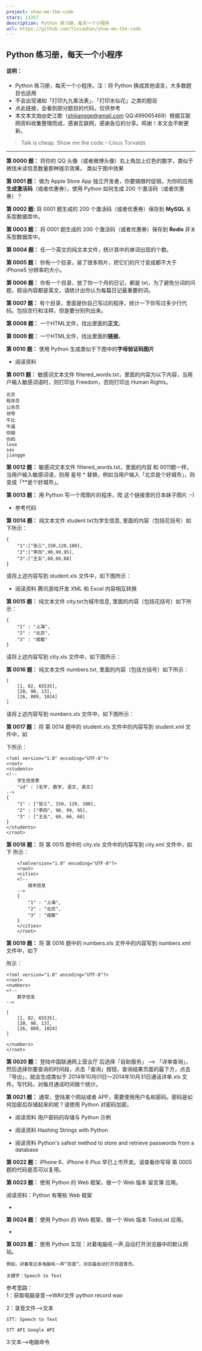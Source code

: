 ```yaml
---
project: show-me-the-code
stars: 13357
description: Python 练习册，每天一个小程序
url: https://github.com/Yixiaohan/show-me-the-code
---
```


Python 练习册，每天一个小程序
------------------

#### 说明：

-   Python 练习册，每天一个小程序。注：将 Python 换成其他语言，大多数题目也适用
-   不会出现诸如「打印九九乘法表」、「打印水仙花」之类的题目
-   点此链接，会看到部分题目的代码，仅供参考
-   本文本文由@史江歌（shijiangge@gmail.com QQ:499065469）根据互联网资料收集整理而成，感谢互联网，感谢各位的分享。鸣谢！本文会不断更新。

> Talk is cheap. Show me the code.--Linus Torvalds

* * *

**第 0000 题：** 将你的 QQ 头像（或者微博头像）右上角加上红色的数字，类似于微信未读信息数量那种提示效果。 类似于图中效果

**第 0001 题：** 做为 Apple Store App 独立开发者，你要搞限时促销，为你的应用**生成激活码**（或者优惠券），使用 Python 如何生成 200 个激活码（或者优惠券）？

**第 0002 题:** 将 0001 题生成的 200 个激活码（或者优惠券）保存到 **MySQL** 关系型数据库中。

**第 0003 题：** 将 0001 题生成的 200 个激活码（或者优惠券）保存到 **Redis** 非关系型数据库中。

**第 0004 题：** 任一个英文的纯文本文件，统计其中的单词出现的个数。

**第 0005 题：** 你有一个目录，装了很多照片，把它们的尺寸变成都不大于 iPhone5 分辨率的大小。

**第 0006 题：** 你有一个目录，放了你一个月的日记，都是 txt，为了避免分词的问题，假设内容都是英文，请统计出你认为每篇日记最重要的词。

**第 0007 题：** 有个目录，里面是你自己写过的程序，统计一下你写过多少行代码。包括空行和注释，但是要分别列出来。

**第 0008 题：** 一个HTML文件，找出里面的**正文**。

**第 0009 题：** 一个HTML文件，找出里面的**链接**。

**第 0010 题：** 使用 Python 生成类似于下图中的**字母验证码图片**

-   阅读资料

**第 0011 题：** 敏感词文本文件 filtered\_words.txt，里面的内容为以下内容，当用户输入敏感词语时，则打印出 Freedom，否则打印出 Human Rights。

```
北京
程序员
公务员
领导
牛比
牛逼
你娘
你妈
love
sex
jiangge
```

**第 0012 题：** 敏感词文本文件 filtered\_words.txt，里面的内容 和 0011题一样，当用户输入敏感词语，则用 星号 \* 替换，例如当用户输入「北京是个好城市」，则变成「\*\*是个好城市」。

**第 0013 题：** 用 Python 写一个爬图片的程序，爬 这个链接里的日本妹子图片 :-)

-   参考代码

**第 0014 题：** 纯文本文件 student.txt为学生信息, 里面的内容（包括花括号）如下所示：

```
{
	"1":["张三",150,120,100],
	"2":["李四",90,99,95],
	"3":["王五",60,66,68]
}
```

请将上述内容写到 student.xls 文件中，如下图所示：

-   阅读资料 腾讯游戏开发 XML 和 Excel 内容相互转换

**第 0015 题：** 纯文本文件 city.txt为城市信息, 里面的内容（包括花括号）如下所示：

```
{
    "1" : "上海",
    "2" : "北京",
    "3" : "成都"
}
```

请将上述内容写到 city.xls 文件中，如下图所示：

**第 0016 题：** 纯文本文件 numbers.txt, 里面的内容（包括方括号）如下所示：

```
[
	[1, 82, 65535], 
	[20, 90, 13],
	[26, 809, 1024]
]
```

请将上述内容写到 numbers.xls 文件中，如下图所示：

**第 0017 题：** 将 第 0014 题中的 student.xls 文件中的内容写到 student.xml 文件中，如

下所示：

```
<?xml version="1.0" encoding="UTF-8"?>
<root>
<students>
<!-- 
	学生信息表
	"id" : [名字, 数学, 语文, 英文]
-->
{
	"1" : ["张三", 150, 120, 100],
	"2" : ["李四", 90, 99, 95],
	"3" : ["王五", 60, 66, 68]
}
</students>
</root>
```

**第 0018 题：** 将 第 0015 题中的 city.xls 文件中的内容写到 city.xml 文件中，如下 所示：

```
    <?xmlversion="1.0" encoding="UTF-8"?>
    <root>
    <cities>
    <!-- 
    	城市信息
    -->
    {
    	"1" : "上海",
    	"2" : "北京",
    	"3" : "成都"
    }
    </cities>
    </root>
```

**第 0019 题：** 将 第 0016 题中的 numbers.xls 文件中的内容写到 numbers.xml 文件中，如下

所示：

```
<?xml version="1.0" encoding="UTF-8"?>
<root>
<numbers>
<!-- 
	数字信息
-->

[
	[1, 82, 65535],
	[20, 90, 13],
	[26, 809, 1024]
]

</numbers>
</root>
```

**第 0020 题：** 登陆中国联通网上营业厅 后选择「自助服务」 --> 「详单查询」，然后选择你要查询的时间段，点击「查询」按钮，查询结果页面的最下方，点击「导出」，就会生成类似于 2014年10月01日～2014年10月31日通话详单.xls 文件。写代码，对每月通话时间做个统计。

**第 0021 题：** 通常，登陆某个网站或者 APP，需要使用用户名和密码。密码是如何加密后存储起来的呢？请使用 Python 对密码加密。

-   阅读资料 用户密码的存储与 Python 示例
    
-   阅读资料 Hashing Strings with Python
    
-   阅读资料 Python's safest method to store and retrieve passwords from a database
    

**第 0022 题：** iPhone 6、iPhone 6 Plus 早已上市开卖。请查看你写得 第 0005 题的代码是否可以复用。

**第 0023 题：** 使用 Python 的 Web 框架，做一个 Web 版本 留言簿 应用。

阅读资料：Python 有哪些 Web 框架

-   

**第 0024 题：** 使用 Python 的 Web 框架，做一个 Web 版本 TodoList 应用。

-   

**第 0025 题：** 使用 Python 实现：对着电脑吼一声,自动打开浏览器中的默认网站。

```
例如，对着笔记本电脑吼一声“百度”，浏览器自动打开百度首页。

关键字：Speech to Text
```

参考思路：  
1：获取电脑录音-->WAV文件 python record wav

2：录音文件-->文本

```
STT: Speech to Text

STT API Google API
```

3:文本-->电脑命令
